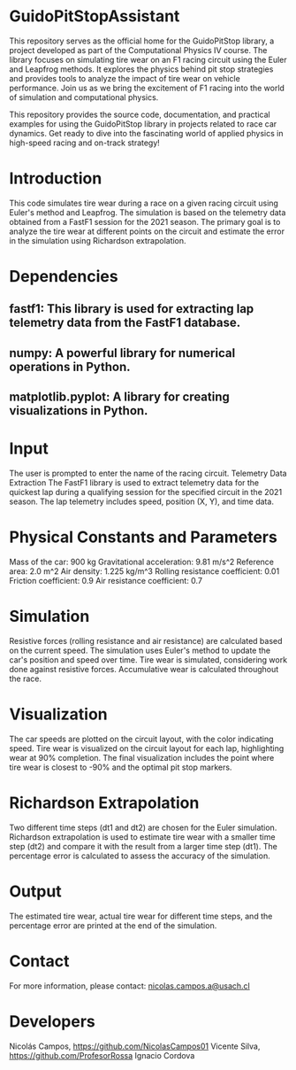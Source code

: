# GuidoPitStopAssistant
 This repository serves as the official home for the GuidoPitStop library, a project developed as part of the Computational Physics IV course. The library focuses on simulating tire wear on an F1 racing circuit using the Euler and Leapfrog methods. It explores the physics behind pit stop strategies and provides tools to analyze the impact of tire wear on vehicle performance. Join us as we bring the excitement of F1 racing into the world of simulation and computational physics.

This repository provides the source code, documentation, and practical examples for using the GuidoPitStop library in projects related to race car dynamics. Get ready to dive into the fascinating world of applied physics in high-speed racing and on-track strategy!
# Introduction
This code simulates tire wear during a race on a given racing circuit using Euler's method and Leapfrog. The simulation is based on the telemetry data obtained from a FastF1 session for the 2021 season. The primary goal is to analyze the tire wear at different points on the circuit and estimate the error in the simulation using Richardson extrapolation.

# Dependencies
## fastf1: This library is used for extracting lap telemetry data from the FastF1 database.
## numpy: A powerful library for numerical operations in Python.
## matplotlib.pyplot: A library for creating visualizations in Python.
# Input
The user is prompted to enter the name of the racing circuit.
Telemetry Data Extraction
The FastF1 library is used to extract telemetry data for the quickest lap during a qualifying session for the specified circuit in the 2021 season.
The lap telemetry includes speed, position (X, Y), and time data.
# Physical Constants and Parameters
Mass of the car: 900 kg
Gravitational acceleration: 9.81 m/s^2
Reference area: 2.0 m^2
Air density: 1.225 kg/m^3
Rolling resistance coefficient: 0.01
Friction coefficient: 0.9
Air resistance coefficient: 0.7
# Simulation
Resistive forces (rolling resistance and air resistance) are calculated based on the current speed.
The simulation uses Euler's method to update the car's position and speed over time.
Tire wear is simulated, considering work done against resistive forces.
Accumulative wear is calculated throughout the race.
# Visualization
The car speeds are plotted on the circuit layout, with the color indicating speed.
Tire wear is visualized on the circuit layout for each lap, highlighting wear at 90% completion.
The final visualization includes the point where tire wear is closest to -90% and the optimal pit stop markers.
# Richardson Extrapolation
Two different time steps (dt1 and dt2) are chosen for the Euler simulation.
Richardson extrapolation is used to estimate tire wear with a smaller time step (dt2) and compare it with the result from a larger time step (dt1).
The percentage error is calculated to assess the accuracy of the simulation.
# Output
The estimated tire wear, actual tire wear for different time steps, and the percentage error are printed at the end of the simulation.
# Contact
For more information, please contact: nicolas.campos.a@usach.cl
# Developers
Nicolás Campos, https://github.com/NicolasCampos01
Vicente Silva, https://github.com/ProfesorRossa
Ignacio Cordova
